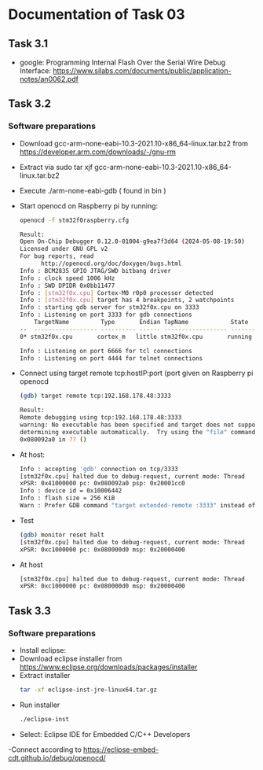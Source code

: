 # Documentation of Task 03

## Task 3.1
-  google: Programming Internal Flash Over the Serial Wire Debug Interface: https://www.silabs.com/documents/public/application-notes/an0062.pdf

## Task 3.2 

### Software preparations

- Download gcc-arm-none-eabi-10.3-2021.10-x86_64-linux.tar.bz2 from https://developer.arm.com/downloads/-/gnu-rm
- Extract via sudo tar xjf gcc-arm-none-eabi-10.3-2021.10-x86_64-linux.tar.bz2
- Execute ./arm-none-eabi-gdb ( found in bin )

- Start openocd on Raspberry pi by running:
  ```bash
  openocd -f stm32f0raspberry.cfg
  
  Result:
  Open On-Chip Debugger 0.12.0-01004-g9ea7f3d64 (2024-05-08-19:50)
  Licensed under GNU GPL v2
  For bug reports, read
        http://openocd.org/doc/doxygen/bugs.html
  Info : BCM2835 GPIO JTAG/SWD bitbang driver
  Info : clock speed 1006 kHz
  Info : SWD DPIDR 0x0bb11477
  Info : [stm32f0x.cpu] Cortex-M0 r0p0 processor detected
  Info : [stm32f0x.cpu] target has 4 breakpoints, 2 watchpoints
  Info : starting gdb server for stm32f0x.cpu on 3333
  Info : Listening on port 3333 for gdb connections
      TargetName         Type       Endian TapName            State       
  --  ------------------ ---------- ------ ------------------ ------------
  0* stm32f0x.cpu       cortex_m   little stm32f0x.cpu       running

  Info : Listening on port 6666 for tcl connections
  Info : Listening on port 4444 for telnet connections
  ```
- Connect using target remote tcp:hostIP:port (port given on Raspberry pi openocd
  ```bash
  (gdb) target remote tcp:192.168.178.48:3333

  Result:
  Remote debugging using tcp:192.168.178.48:3333
  warning: No executable has been specified and target does not support
  determining executable automatically.  Try using the "file" command.
  0x080092a0 in ?? ()
  ```
- At host: 
  ```bash
  Info : accepting 'gdb' connection on tcp/3333
  [stm32f0x.cpu] halted due to debug-request, current mode: Thread 
  xPSR: 0x41000000 pc: 0x080092a0 psp: 0x20001cc0
  Info : device id = 0x10006442
  Info : flash size = 256 KiB
  Warn : Prefer GDB command "target extended-remote :3333" instead of "target remote :3333"
  ```
  
- Test
  ```bash
  (gdb) monitor reset halt
  [stm32f0x.cpu] halted due to debug-request, current mode: Thread 
  xPSR: 0xc1000000 pc: 0x080000d0 msp: 0x20000400
  ```
- At host
  ```bash
  [stm32f0x.cpu] halted due to debug-request, current mode: Thread 
  xPSR: 0xc1000000 pc: 0x080000d0 msp: 0x20000400
  ```

  
## Task 3.3

### Software preparations
- Install eclipse: 
- Download eclipse installer from https://www.eclipse.org/downloads/packages/installer
- Extract installer 
  ```bash
  tar -xf eclipse-inst-jre-linux64.tar.gz
  ```
- Run installer 
  ```bash
  ./eclipse-inst
  ```
- Select: Eclipse IDE for Embedded C/C++ Developers

-Connect according to https://eclipse-embed-cdt.github.io/debug/openocd/
